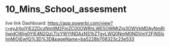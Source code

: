 # 10_Mins_School_assesment
live link Dashboard:
https://app.powerbi.com/view?r=eyJrIjoiYjE2ZDczNmItM2FmZC00OWRhLWE5OWMtZjg3OWVkMDAyNmRiIiwidCI6Ijg0YjE4N2QzLTIzYWYtNDAzNS1hZTgyLWQ0NmM0NDVmY2FjNSIsImMiOjEwfQ%3D%3D&pageName=ba5228b708323c23e533
